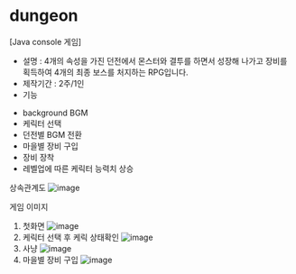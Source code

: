 # dungeon
[Java console 게임] 
* 설명 : 4개의 속성을 가진 던전에서 몬스터와 결투를 하면서 성장해 나가고 장비를 획득하여 4개의 최종 보스를 처지하는 RPG입니다.
* 제작기간 : 2주/1인
* 기능
- background BGM
- 케릭터 선택
- 던전별 BGM 전환
- 마을별 장비 구입
- 장비 장착 
- 레벨업에 따른 케릭터 능력치 상승

상속관계도
![image](https://user-images.githubusercontent.com/58800945/112261832-e8eddc00-8caf-11eb-8133-143feb2a21d9.png)

게임 이미지
1. 첫화면
![image](https://user-images.githubusercontent.com/58800945/112262509-1c7d3600-8cb1-11eb-84d1-8b022d9d2ec4.png)
2. 케릭터 선택 후 케릭 상태확인
![image](https://user-images.githubusercontent.com/58800945/112262580-39196e00-8cb1-11eb-89ca-562120807c29.png)
3. 사냥
![image](https://user-images.githubusercontent.com/58800945/112262645-58180000-8cb1-11eb-948d-3ce96422a265.png)
4. 마을별 장비 구입
![image](https://user-images.githubusercontent.com/58800945/112262793-90b7d980-8cb1-11eb-9dec-8dec0d2a2818.png)
